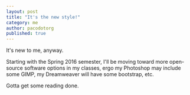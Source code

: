 ```yaml
---
layout: post
title: "It's the new style!"
category: me
author: pacodotorg
published: true
---
```


It's new to me, anyway.

Starting with the Spring 2016 semester, I'll be moving toward more open-source software options in my classes, ergo my Photoshop may include some GIMP, my Dreamweaver will have some bootstrap, etc.

Gotta get some reading done.
